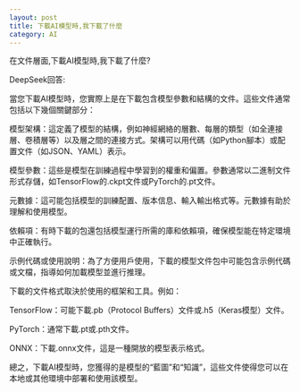 ```yaml
---
layout: post
title: 下載AI模型時,我下載了什麼
category: AI
---
```


在文件層面,下載AI模型時,我下載了什麼?

DeepSeek回答:

當您下載AI模型時，您實際上是在下載包含模型參數和結構的文件。這些文件通常包括以下幾個關鍵部分：

模型架構：這定義了模型的結構，例如神經網絡的層數、每層的類型（如全連接層、卷積層等）以及層之間的連接方式。架構可以用代碼（如Python腳本）或配置文件（如JSON、YAML）表示。

模型參數：這些是模型在訓練過程中學習到的權重和偏置。參數通常以二進制文件形式存儲，如TensorFlow的.ckpt文件或PyTorch的.pt文件。

元數據：這可能包括模型的訓練配置、版本信息、輸入輸出格式等。元數據有助於理解和使用模型。

依賴項：有時下載的包還包括模型運行所需的庫和依賴項，確保模型能在特定環境中正確執行。

示例代碼或使用說明：為了方便用戶使用，下載的模型文件包中可能包含示例代碼或文檔，指導如何加載模型並進行推理。

下載的文件格式取決於使用的框架和工具。例如：

TensorFlow：可能下載.pb（Protocol Buffers）文件或.h5（Keras模型）文件。

PyTorch：通常下載.pt或.pth文件。

ONNX：下載.onnx文件，這是一種開放的模型表示格式。

總之，下載AI模型時，您獲得的是模型的“藍圖”和“知識”，這些文件使得您可以在本地或其他環境中部署和使用該模型。